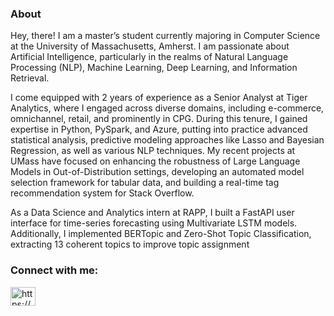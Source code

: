 

### About

Hey, there! I am a master’s student currently majoring in Computer Science at the University of Massachusetts, Amherst. I am passionate about Artificial Intelligence, particularly in the realms of Natural Language Processing (NLP), Machine Learning, Deep Learning, and Information Retrieval.

I come equipped with 2 years of experience as a Senior Analyst at Tiger Analytics, where I engaged across diverse domains, including e-commerce, omnichannel, retail, and prominently in CPG. During this tenure, I gained expertise in Python, PySpark, and Azure, putting into practice advanced statistical analysis, predictive modeling approaches like Lasso and Bayesian Regression, as well as various NLP techniques. My recent projects at UMass have focused on enhancing the robustness of Large Language Models in Out-of-Distribution settings, developing an automated model selection framework for tabular data, and building a real-time tag recommendation system for Stack Overflow.

As a Data Science and Analytics intern at RAPP, I built a FastAPI user interface for time-series forecasting using Multivariate LSTM models. Additionally, I implemented BERTopic and Zero-Shot Topic Classification, extracting 13 coherent topics to improve topic assignment



<h3 align="left">Connect with me:</h3>
<p align="left">
<a href="https://www.linkedin.com/in/priya-yarrabolu/" target="blank"><img align="center" src="https://raw.githubusercontent.com/rahuldkjain/github-profile-readme-generator/master/src/images/icons/Social/linked-in-alt.svg" alt="https://www.linkedin.com/in/priya-yarrabolu/" height="30" width="40" /></a>
</p>




<!--
**yarrap/yarrap** is a ✨ _special_ ✨ repository because its `README.md` (this file) appears on your GitHub profile.

![logo](https://github.com/yarrap/yarrap/blob/main/Data%20science.jpg)

Here are some ideas to get you started:

- 🔭 I’m currently working on ...
- 🌱 I’m currently learning ...
- 👯 I’m looking to collaborate on ...
- 🤔 I’m looking for help with ...
- 💬 Ask me about ...
- 📫 How to reach me: ...
- 😄 Pronouns: ...
- ⚡ Fun fact: ...
-->
